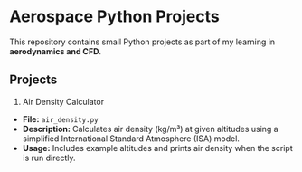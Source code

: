# Aerospace Python Projects

This repository contains small Python projects as part of my learning in **aerodynamics and CFD**.

## Projects
1. Air Density Calculator
- **File:** `air_density.py`
- **Description:** Calculates air density (kg/m³) at given altitudes using a simplified International Standard Atmosphere (ISA) model.  
- **Usage:** Includes example altitudes and prints air density when the script is run directly.
